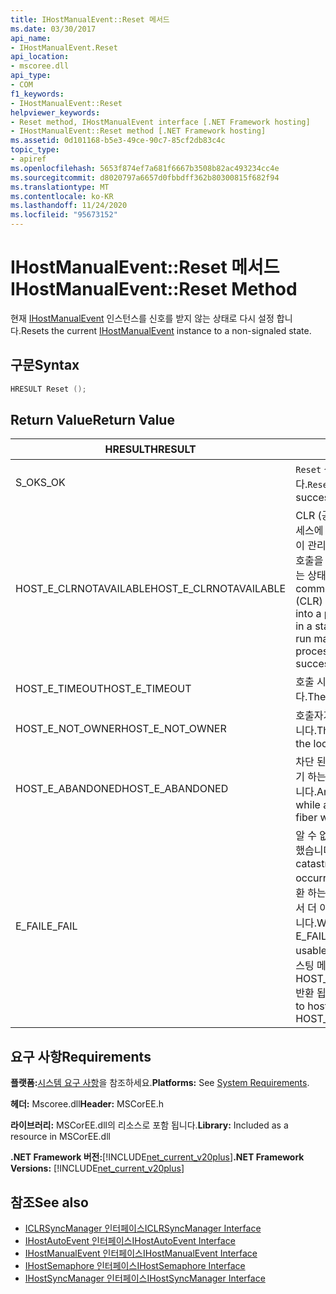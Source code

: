```yaml
---
title: IHostManualEvent::Reset 메서드
ms.date: 03/30/2017
api_name:
- IHostManualEvent.Reset
api_location:
- mscoree.dll
api_type:
- COM
f1_keywords:
- IHostManualEvent::Reset
helpviewer_keywords:
- Reset method, IHostManualEvent interface [.NET Framework hosting]
- IHostManualEvent::Reset method [.NET Framework hosting]
ms.assetid: 0d101168-b5e3-49ce-90c7-85cf2db83c4c
topic_type:
- apiref
ms.openlocfilehash: 5653f874ef7a681f6667b3508b82ac493234cc4e
ms.sourcegitcommit: d8020797a6657d0fbbdff362b80300815f682f94
ms.translationtype: MT
ms.contentlocale: ko-KR
ms.lasthandoff: 11/24/2020
ms.locfileid: "95673152"
---
```

# <a name="ihostmanualeventreset-method"></a><span data-ttu-id="f2a56-102">IHostManualEvent::Reset 메서드</span><span class="sxs-lookup"><span data-stu-id="f2a56-102">IHostManualEvent::Reset Method</span></span>

<span data-ttu-id="f2a56-103">현재 [IHostManualEvent](ihostmanualevent-interface.md) 인스턴스를 신호를 받지 않는 상태로 다시 설정 합니다.</span><span class="sxs-lookup"><span data-stu-id="f2a56-103">Resets the current [IHostManualEvent](ihostmanualevent-interface.md) instance to a non-signaled state.</span></span>  
  
## <a name="syntax"></a><span data-ttu-id="f2a56-104">구문</span><span class="sxs-lookup"><span data-stu-id="f2a56-104">Syntax</span></span>  
  
```cpp  
HRESULT Reset ();  
```  
  
## <a name="return-value"></a><span data-ttu-id="f2a56-105">Return Value</span><span class="sxs-lookup"><span data-stu-id="f2a56-105">Return Value</span></span>  
  
|<span data-ttu-id="f2a56-106">HRESULT</span><span class="sxs-lookup"><span data-stu-id="f2a56-106">HRESULT</span></span>|<span data-ttu-id="f2a56-107">설명</span><span class="sxs-lookup"><span data-stu-id="f2a56-107">Description</span></span>|  
|-------------|-----------------|  
|<span data-ttu-id="f2a56-108">S_OK</span><span class="sxs-lookup"><span data-stu-id="f2a56-108">S_OK</span></span>|<span data-ttu-id="f2a56-109">`Reset` 성공적으로 반환 되었습니다.</span><span class="sxs-lookup"><span data-stu-id="f2a56-109">`Reset` returned successfully.</span></span>|  
|<span data-ttu-id="f2a56-110">HOST_E_CLRNOTAVAILABLE</span><span class="sxs-lookup"><span data-stu-id="f2a56-110">HOST_E_CLRNOTAVAILABLE</span></span>|<span data-ttu-id="f2a56-111">CLR (공용 언어 런타임)이 프로세스에 로드 되지 않았거나 CLR이 관리 코드를 실행할 수 없거나 호출을 성공적으로 처리할 수 없는 상태에 있습니다.</span><span class="sxs-lookup"><span data-stu-id="f2a56-111">The common language runtime (CLR) has not been loaded into a process, or the CLR is in a state in which it cannot run managed code or process the call successfully.</span></span>|  
|<span data-ttu-id="f2a56-112">HOST_E_TIMEOUT</span><span class="sxs-lookup"><span data-stu-id="f2a56-112">HOST_E_TIMEOUT</span></span>|<span data-ttu-id="f2a56-113">호출 시간이 초과 되었습니다.</span><span class="sxs-lookup"><span data-stu-id="f2a56-113">The call timed out.</span></span>|  
|<span data-ttu-id="f2a56-114">HOST_E_NOT_OWNER</span><span class="sxs-lookup"><span data-stu-id="f2a56-114">HOST_E_NOT_OWNER</span></span>|<span data-ttu-id="f2a56-115">호출자가 잠금을 소유 하지 않습니다.</span><span class="sxs-lookup"><span data-stu-id="f2a56-115">The caller does not own the lock.</span></span>|  
|<span data-ttu-id="f2a56-116">HOST_E_ABANDONED</span><span class="sxs-lookup"><span data-stu-id="f2a56-116">HOST_E_ABANDONED</span></span>|<span data-ttu-id="f2a56-117">차단 된 스레드나 파이버에서 대기 하는 동안 이벤트를 취소 했습니다.</span><span class="sxs-lookup"><span data-stu-id="f2a56-117">An event was canceled while a blocked thread or fiber was waiting on it.</span></span>|  
|<span data-ttu-id="f2a56-118">E_FAIL</span><span class="sxs-lookup"><span data-stu-id="f2a56-118">E_FAIL</span></span>|<span data-ttu-id="f2a56-119">알 수 없는 치명적인 오류가 발생 했습니다.</span><span class="sxs-lookup"><span data-stu-id="f2a56-119">An unknown catastrophic failure occurred.</span></span> <span data-ttu-id="f2a56-120">메서드가 E_FAIL 반환 하는 경우 해당 프로세스 내에서 더 이상 CLR을 사용할 수 없습니다.</span><span class="sxs-lookup"><span data-stu-id="f2a56-120">When a method returns E_FAIL, the CLR is no longer usable within the process.</span></span> <span data-ttu-id="f2a56-121">호스팅 메서드를 이후에 호출 하면 HOST_E_CLRNOTAVAILABLE 반환 됩니다.</span><span class="sxs-lookup"><span data-stu-id="f2a56-121">Subsequent calls to hosting methods return HOST_E_CLRNOTAVAILABLE.</span></span>|  
  
## <a name="requirements"></a><span data-ttu-id="f2a56-122">요구 사항</span><span class="sxs-lookup"><span data-stu-id="f2a56-122">Requirements</span></span>  

 <span data-ttu-id="f2a56-123">**플랫폼:**[시스템 요구 사항](../../get-started/system-requirements.md)을 참조하세요.</span><span class="sxs-lookup"><span data-stu-id="f2a56-123">**Platforms:** See [System Requirements](../../get-started/system-requirements.md).</span></span>  
  
 <span data-ttu-id="f2a56-124">**헤더:** Mscoree.dll</span><span class="sxs-lookup"><span data-stu-id="f2a56-124">**Header:** MSCorEE.h</span></span>  
  
 <span data-ttu-id="f2a56-125">**라이브러리:** MSCorEE.dll의 리소스로 포함 됩니다.</span><span class="sxs-lookup"><span data-stu-id="f2a56-125">**Library:** Included as a resource in MSCorEE.dll</span></span>  
  
 <span data-ttu-id="f2a56-126">**.NET Framework 버전:**[!INCLUDE[net_current_v20plus](../../../../includes/net-current-v20plus-md.md)]</span><span class="sxs-lookup"><span data-stu-id="f2a56-126">**.NET Framework Versions:** [!INCLUDE[net_current_v20plus](../../../../includes/net-current-v20plus-md.md)]</span></span>  
  
## <a name="see-also"></a><span data-ttu-id="f2a56-127">참조</span><span class="sxs-lookup"><span data-stu-id="f2a56-127">See also</span></span>

- [<span data-ttu-id="f2a56-128">ICLRSyncManager 인터페이스</span><span class="sxs-lookup"><span data-stu-id="f2a56-128">ICLRSyncManager Interface</span></span>](iclrsyncmanager-interface.md)
- [<span data-ttu-id="f2a56-129">IHostAutoEvent 인터페이스</span><span class="sxs-lookup"><span data-stu-id="f2a56-129">IHostAutoEvent Interface</span></span>](ihostautoevent-interface.md)
- [<span data-ttu-id="f2a56-130">IHostManualEvent 인터페이스</span><span class="sxs-lookup"><span data-stu-id="f2a56-130">IHostManualEvent Interface</span></span>](ihostmanualevent-interface.md)
- [<span data-ttu-id="f2a56-131">IHostSemaphore 인터페이스</span><span class="sxs-lookup"><span data-stu-id="f2a56-131">IHostSemaphore Interface</span></span>](ihostsemaphore-interface.md)
- [<span data-ttu-id="f2a56-132">IHostSyncManager 인터페이스</span><span class="sxs-lookup"><span data-stu-id="f2a56-132">IHostSyncManager Interface</span></span>](ihostsyncmanager-interface.md)
